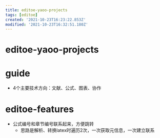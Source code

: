 ```yaml
---
title: editoe-yaoo-projects
tags: [editoe]
created: '2021-10-23T16:23:22.853Z'
modified: '2021-10-23T16:32:51.180Z'
---
```


# editoe-yaoo-projects

# guide

- 4个主要技术方向：文献、公式、图表、协作
# editoe-features
- 公式编号和章节编号联系起来，方便跳转
  - 思路是解析、转换latex时遍历2次，一次获取元信息，一次建立联系
